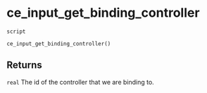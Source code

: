 # ce_input_get_binding_controller
`script`
```gml
ce_input_get_binding_controller()
```

## Returns
`real` The id of the controller that we are binding to.